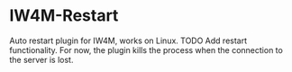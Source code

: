 # IW4M-Restart
Auto restart plugin for IW4M, works on Linux.
TODO Add restart functionality. For now, the plugin kills the process when the connection to the server is lost.
